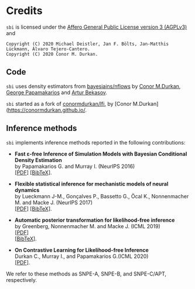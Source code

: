 # Credits

`sbi` is licensed under the [Affero General Public License version 3 (AGPLv3)](https://www.gnu.org/licenses/agpl-3.0.html) and 
```
Copyright (C) 2020 Michael Deistler, Jan F. Bölts, Jan-Matthis Lückmann, Álvaro Tejero-Cantero.
Copyright (C) 2020 Conor M. Durkan.
```


##  Code

`sbi` uses density estimators from [bayesiains/nflows](https://github.com/bayesiains/nsf) by [Conor M.Durkan](https://conormdurkan.github.io/), [George Papamakarios](https://gpapamak.github.io/) and [Artur Bekasov](https://arturbekasov.github.io/).

`sbi` started as a fork of [conormdurkan/lfi](https://github.com/conormdurkan/lfi), by [Conor M.Durkan](https://conormdurkan.github.io/.

## Inference methods

`sbi` implements inference methods reported in the following contributions:

- **Fast ε-free Inference of Simulation Models with Bayesian Conditional Density
  Estimation**<br> by Papamakarios G. and Murray I. (NeurIPS 2016)
  <br>[[PDF]](https://papers.nips.cc/paper/6084-fast-free-inference-of-simulation-models-with-bayesian-conditional-density-estimation.pdf)
  [[BibTeX]](https://papers.nips.cc/paper/6084-fast-free-inference-of-simulation-models-with-bayesian-conditional-density-estimation/bibtex).

- **Flexible statistical inference for mechanistic models of neural dynamics** <br> by
  Lueckmann J-M., Gonçalves P., Bassetto G., Öcal K., Nonnenmacher M. and Macke J. (NeurIPS 2017)
  <br>[[PDF]](https://papers.nips.cc/paper/6728-flexible-statistical-inference-for-mechanistic-models-of-neural-dynamics.pdf)
  [[BibTeX]](https://papers.nips.cc/paper/6728-flexible-statistical-inference-for-mechanistic-models-of-neural-dynamics/bibtex).

- **Automatic posterior transformation for likelihood-free inference**<br>by Greenberg, Nonnenmacher M. and Macke J. (ICML 2019) <br>[[PDF]](http://proceedings.mlr.press/v97/greenberg19a/greenberg19a.pdf) <br> [[BibTeX]](http://proceedings.mlr.press/v97/greenberg19a.html).

- **On Contrastive Learning for Likelihood-free Inference**<br>Durkan C.,
  Murray I., and Papamakarios G.(ICML 2020) <br>[[PDF]](https://arxiv.org/abs/2002.03712).

We refer to these methods as SNPE-A, SNPE-B, and SNPE-C/APT, respectively.
